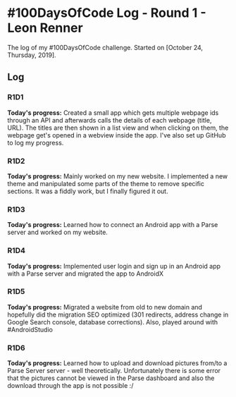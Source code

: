 # #100DaysOfCode Log - Round 1 - Leon Renner

The log of my #100DaysOfCode challenge. Started on [October 24, Thursday, 2019].

## Log

### R1D1 
**Today's progress:** Created a small app which gets multiple webpage ids through an API and afterwards calls the details 
of each webpage (title, URL). The titles are then shown in a list view and when clicking on them,
the webpage get's opened in a webview inside the app.
I've also set up GitHub to log my progress.

### R1D2
**Today's progress:** Mainly worked on my new website. I implemented a new theme and manipulated some parts of the theme
to remove specific sections.
It was a fiddly work, but I finally figured it out. 

### R1D3
**Today's progress:** Learned how to connect an Android app with a Parse server and worked on my website.

### R1D4
**Today's progress:** Implemented user login and sign up in an Android app with a 
Parse server and migrated the app to AndroidX

### R1D5
**Today's progress:** Migrated a website from old to new domain and hopefully did the migration SEO optimized 
(301 redirects, address change in Google Search console, database corrections). Also, played around with #AndroidStudio

### R1D6
**Today's progress:** Learned how to upload and download pictures from/to a Parse Server
server - well theoretically. Unfortunately there is some error that the pictures cannot 
be viewed in the Parse dashboard and also the download through the app is not possible :/

